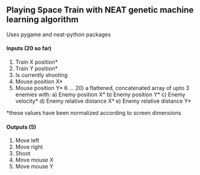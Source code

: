## Playing Space Train with NEAT genetic machine learning algorithm

Uses pygame and neat-python packages

#### Inputs (20 so far)

1) Train X position*
2) Train Y position*
3) Is currently shooting
4) Mouse position X*
5) Mouse position Y*
6 ... 20) a flattened, concatenated array of upto 3 enemies with:
    a) Enemy position X*
    b) Enemy position Y*
    c) Enemy velocity*
    d) Enemy relative distance X*
    e) Enemy relative distance Y*

*these values have been normalized according to screen dimensions

#### Outputs (5)

1) Move left
2) Move right
3) Shoot
4) Move mouse X
5) Move mouse Y